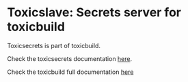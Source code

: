Toxicslave: Secrets server for toxicbuild
=========================================

Toxicsecrets is part of toxicbuild.

Check the toxicsecrets documentation [here](https://docs.poraodojuca.dev/toxicsecrets/index.html).

Check the toxicbuild full documentation [here](https://toxicbuild.poraodojuca.dev)
